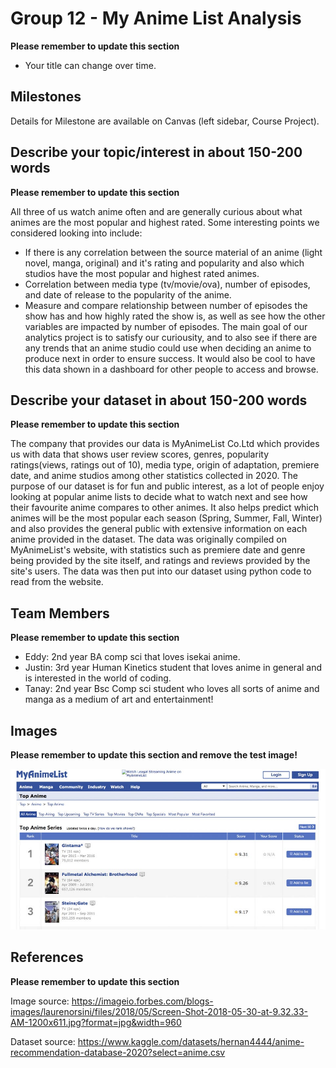 # Group 12 - My Anime List Analysis

**Please remember to update this section**

- Your title can change over time.

## Milestones

Details for Milestone are available on Canvas (left sidebar, Course Project).

## Describe your topic/interest in about 150-200 words

**Please remember to update this section**

All three of us watch anime often and are generally curious about what animes are the most popular and highest rated. Some interesting points we considered looking into include:
 - If there is any correlation between the source material of an anime (light novel, manga, original) and it's rating and popularity and also which studios have the most popular and highest rated animes.
 - Correlation between media type (tv/movie/ova), number of episodes, and date of release to the popularity of the anime.
- Measure and compare relationship between number of episodes the show has and how highly rated the show is, as well as see how the other variables are impacted by number of episodes.
The main goal of our analytics project is to satisfy our curiousity, and to also see if there are any trends that an anime studio could use when deciding an anime to produce next in order to ensure success. It would also be cool to have this data shown in a dashboard for other people to access and browse.
## Describe your dataset in about 150-200 words

**Please remember to update this section**

The company that provides our data is MyAnimeList Co.Ltd which provides us with data that shows user review scores, genres, popularity ratings(views, ratings out of 10), media type, origin of adaptation, premiere date, and anime studios  among other statistics collected in 2020. The purpose of our dataset is for fun and public interest, as a lot of people enjoy looking at popular anime lists to decide what to watch next and see how their favourite anime compares to other animes. It also helps predict which animes will be the most popular each season (Spring, Summer, Fall, Winter) and also provides the general public with extensive information on each anime provided in the dataset. The data was originally compiled on MyAnimeList's website, with statistics such as premiere date and genre being provided by the site itself, and ratings and reviews provided by the site's users. The data was then put into our dataset using python code to read from the website.

## Team Members

**Please remember to update this section**

- Eddy: 2nd year BA comp sci that loves isekai anime.
- Justin: 3rd year Human Kinetics student that loves anime in general and is interested in the world of coding.
- Tanay: 2nd year Bsc Comp sci student who loves all sorts of anime and manga as a medium of art and entertainment!

## Images

**Please remember to update this section and remove the test image!**

![MAL logo](images/MAL.png)

## References

**Please remember to update this section**



Image source: https://imageio.forbes.com/blogs-images/laurenorsini/files/2018/05/Screen-Shot-2018-05-30-at-9.32.33-AM-1200x611.jpg?format=jpg&width=960

Dataset source: https://www.kaggle.com/datasets/hernan4444/anime-recommendation-database-2020?select=anime.csv

